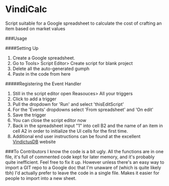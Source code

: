 VindiCalc
=========

Script suitable for a Google spreadsheet to calculate the cost of crafting an item based on market values

###Usage

####Setting Up

1. Create a Google spreadsheet.
2. Go to Tools> Script Editor> Create script for blank project
3. Delete all the auto-generated gumph
4. Paste in the code from here

#####Registering the Event Handler
1. Still in the script editor open Reasouces> All your triggers
2. Click to add a trigger
3. Pull the dropdown for 'Run' and select 'thisEditScript'
4. For the 'Events' dropdowns select 'From spreadsheet' and 'On edit'
5. Save the trigger
6. You can close the script editor now
7. Back in the spreadsheet input "1" into cell B2 and the name of an item in cell A2 in order to initialize the UI cells for the first time.
8. Additional end user instructions can be found at the excellent [VindictusDB](http://vindictusdb.com/craft-calc) website


###To Contributors
I know the code is a bit ugly. All the functions are in one file, it's full of commented code kept for later memory, and it's probably quite inefficient. Feel free to fix it up. However unless there's an easy way to import a GIT repo to a Google doc that I'm unaware of (which is quite likely tbh) I'd actually prefer to leave the code in a single file. Makes it easier for people to import into a new sheet.
